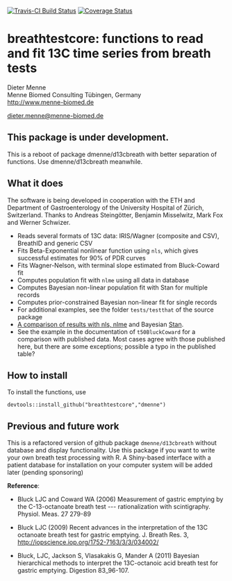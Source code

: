 [![Travis-CI Build Status](https://travis-ci.org/dmenne/breathtestcore.svg?branch=master)](https://travis-ci.org/dmenne/breathtestcore)
[![Coverage Status](https://coveralls.io/repos/github/dmenne/breathtestcore/badge.svg?branch=master)](https://coveralls.io/github/dmenne/breathtestcore?branch=master)

breathtestcore: functions to read and fit 13C time series from breath tests
===========================================

Dieter Menne   
Menne Biomed Consulting Tübingen, Germany    
http://www.menne-biomed.de   

dieter.menne@menne-biomed.de 

## This package is under development. 

This is a reboot of package dmenne/d13cbreath with better separation of functions. Use dmenne/d13cbreath meanwhile.

## What it does
The software is being developed in cooperation with the ETH and Department of Gastroenterology of the University Hospital of Zürich, Switzerland. Thanks to Andreas Steingötter, Benjamin Misselwitz, Mark Fox and Werner Schwizer.

* Reads several formats of 13C data: IRIS/Wagner (composite and CSV), BreathID and generic CSV
* Fits Beta-Exponential nonlinear function using `nls`, which gives successful estimates for 90% of PDR curves
* Fits Wagner-Nelson, with terminal slope estimated from Bluck-Coward fit
* Computes population fit with `nlme` using all data in database
* Computes Bayesian non-linear population fit with Stan for multiple records
* Computes prior-constrained Bayesian non-linear fit for single records
* For additional examples, see the folder `tests/testthat` of the source package
* [A comparison of results with nls, nlme](http://menne-biomed.de/blog/de/breath-test-stan) and Bayesian [Stan](http://www.mc-stan.org).
* See the example in the documentation of `t50BluckCoward` for a comparison with published data. Most cases agree with those published here, but there are some exceptions; possible a typo in the published table?

## How to install
To install the functions, use
```
devtools::install_github("breathtestcore","dmenne")
```

## Previous and future work
This is a refactored version of github package `dmenne/d13cbreath` without database and display functionality. Use this package if you want to write your own breath test processing with R.  A Shiny-based interface with a patient database for installation on your computer system will be added later (pending sponsoring)

__Reference__: 

* Bluck LJC and Coward WA (2006) Measurement of gastric emptying by the C-13-octanoate breath test --- rationalization with scintigraphy. Physiol. Meas. 27 279-89

* Bluck LJC (2009) Recent advances in the interpretation of the 13C octanoate breath test for gastric emptying. J. Breath Res. 3, http://iopscience.iop.org/1752-7163/3/3/034002/

* Bluck, LJC, Jackson S, Vlasakakis G, Mander A (2011) Bayesian hierarchical methods to interpret  the 13C-octanoic acid breath  test for gastric emptying. Digestion 83_96-107.
